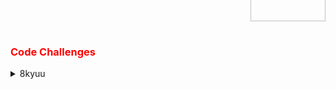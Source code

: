 <img src="https://avatars.githubusercontent.com/u/5387632?s=200&v=4" 
     alt="Codewars Logo" 
     align="right" 
     style="margin-top: -150px; width:120px; height:120px;" />

<h3 style="color: red;">Code Challenges</h3>

<details>
  <summary>8kyuu</summary>

  [Convert a String to a Number!](8kyuu/convert_string_to_number.py)  
  [Removing Elements](8kyuu/removing_elements.py)  
  [Remove String Spaces](8kyuu/remove_string_spaces.py)  
  [Convert number to reversed array of digits](8kyuu/convert_num_to_rev_arr_digits.py)

</details>

